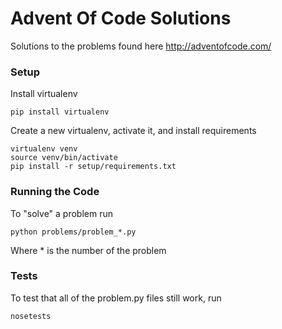 Advent Of Code Solutions
========================

Solutions to the problems found here http://adventofcode.com/

### Setup

Install virtualenv

```
pip install virtualenv
```

Create a new virtualenv, activate it, and install requirements

```
virtualenv venv
source venv/bin/activate
pip install -r setup/requirements.txt
```

### Running the Code

To "solve" a problem run

```
python problems/problem_*.py
```

Where * is the number of the problem

### Tests

To test that all of the problem.py files still work, run

```
nosetests
```
